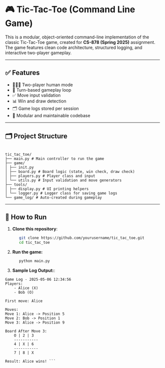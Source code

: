 # 🎮 Tic-Tac-Toe (Command Line Game)

This is a modular, object-oriented command-line implementation of the classic Tic-Tac-Toe game, created for **CS-878 (Spring 2025)** assignment. The game features clean code architecture, structured logging, and interactive two-player gameplay.

---

## ✅ Features

- 🧑‍🤝‍🧑 Two-player human mode
- 🔁 Turn-based gameplay loop
- ✅ Move input validation
- 📊 Win and draw detection
- 🗂️ Game logs stored per session
- 🧱 Modular and maintainable codebase

---

## 🗂️ Project Structure

```

tic_tac_toe/
├── main.py # Main controller to run the game
├── game/
│ ├── init.py
│ ├── board.py # Board logic (state, win check, draw check)
│ ├── players.py # Player class and input
│ └── utils.py # Input validation and move generators
├── tools/
│ ├── display.py # UI printing helpers
│ └── logger.py # Logger class for saving game logs
└── game_log/ # Auto-created during gameplay

```







---

## 🚀 How to Run

1. **Clone this repository**:
   ```bash
      git clone https://github.com/yourusername/tic_tac_toe.git
      cd tic_tac_toe


2. **Run the game:**
    ```bash
       python main.py


3. **Sample Log Output:**:
```
Game Log - 2025-05-06 12:34:56
Players:
    - Alice (X)
    - Bob (O)

First move: Alice

Moves:
Move 1: Alice -> Position 5
Move 2: Bob -> Position 1
Move 3: Alice -> Position 9

Board After Move 3:
    O | 2 | 3
    -----------
    4 | X | 6
    -----------
    7 | 8 | X

Result: Alice wins! ```

